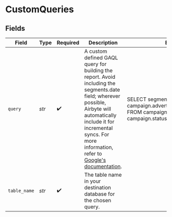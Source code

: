 # CustomQueries


## Fields

| Field                                                                                                                                                                                                                                                                                                                             | Type                                                                                                                                                                                                                                                                                                                              | Required                                                                                                                                                                                                                                                                                                                          | Description                                                                                                                                                                                                                                                                                                                       | Example                                                                                                                                                                                                                                                                                                                           |
| --------------------------------------------------------------------------------------------------------------------------------------------------------------------------------------------------------------------------------------------------------------------------------------------------------------------------------- | --------------------------------------------------------------------------------------------------------------------------------------------------------------------------------------------------------------------------------------------------------------------------------------------------------------------------------- | --------------------------------------------------------------------------------------------------------------------------------------------------------------------------------------------------------------------------------------------------------------------------------------------------------------------------------- | --------------------------------------------------------------------------------------------------------------------------------------------------------------------------------------------------------------------------------------------------------------------------------------------------------------------------------- | --------------------------------------------------------------------------------------------------------------------------------------------------------------------------------------------------------------------------------------------------------------------------------------------------------------------------------- |
| `query`                                                                                                                                                                                                                                                                                                                           | *str*                                                                                                                                                                                                                                                                                                                             | :heavy_check_mark:                                                                                                                                                                                                                                                                                                                | A custom defined GAQL query for building the report. Avoid including the segments.date field; wherever possible, Airbyte will automatically include it for incremental syncs. For more information, refer to <a href="https://developers.google.com/google-ads/api/fields/v11/overview_query_builder">Google's documentation</a>. | SELECT segments.ad_destination_type, campaign.advertising_channel_sub_type FROM campaign WHERE campaign.status = 'PAUSED'                                                                                                                                                                                                         |
| `table_name`                                                                                                                                                                                                                                                                                                                      | *str*                                                                                                                                                                                                                                                                                                                             | :heavy_check_mark:                                                                                                                                                                                                                                                                                                                | The table name in your destination database for the chosen query.                                                                                                                                                                                                                                                                 |                                                                                                                                                                                                                                                                                                                                   |